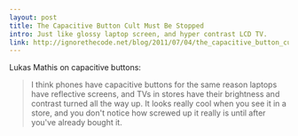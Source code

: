 ```yaml
---
layout: post
title: The Capacitive Button Cult Must Be Stopped
intro: Just like glossy laptop screen, and hyper contrast LCD TV.
link: http://ignorethecode.net/blog/2011/07/04/the_capacitive_button_cult_must_be_stopped/
---
```

Lukas Mathis on capacitive buttons:

> I think phones have capacitive buttons for the same reason laptops have 
> reflective screens, and TVs in stores have their brightness and contrast 
> turned all the way up. It looks really cool when you see it in a store, and 
> you don't notice how screwed up it really is until after you've already 
> bought it. 
